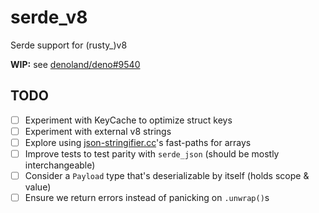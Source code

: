 # serde_v8

Serde support for (rusty_)v8

**WIP:** see [denoland/deno#9540]( https://github.com/denoland/deno/issues/9540)

## TODO

- [ ] Experiment with KeyCache to optimize struct keys
- [ ] Experiment with external v8 strings
- [ ] Explore using [json-stringifier.cc](https://chromium.googlesource.com/v8/v8/+/refs/heads/master/src/json/json-stringifier.cc)'s fast-paths for arrays
- [ ] Improve tests to test parity with `serde_json` (should be mostly interchangeable)
- [ ] Consider a `Payload` type that's deserializable by itself (holds scope & value)
- [ ] Ensure we return errors instead of panicking on `.unwrap()`s
